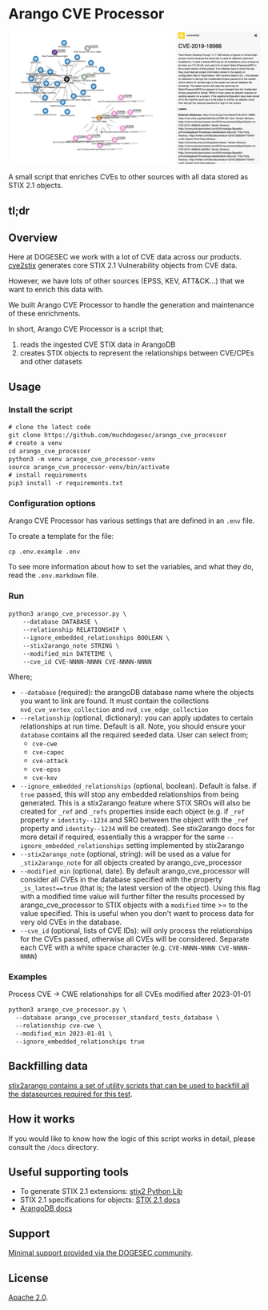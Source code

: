 # Arango CVE Processor

![](docs/arango_cve_processor.png)

A small script that enriches CVEs to other sources with all data stored as STIX 2.1 objects.

## tl;dr



## Overview

Here at DOGESEC we work with a lot of CVE data across our products. [cve2stix](https://github.com/muchdogesec/cve2stix) generates core STIX 2.1 Vulnerability objects from CVE data.

However, we have lots of other sources (EPSS, KEV, ATT&CK...) that we want to enrich this data with.

We built Arango CVE Processor to handle the generation and maintenance of these enrichments.

In short, Arango CVE Processor is a script that;

1. reads the ingested CVE STIX data in ArangoDB
2. creates STIX objects to represent the relationships between CVE/CPEs and other datasets

## Usage

### Install the script

```shell
# clone the latest code
git clone https://github.com/muchdogesec/arango_cve_processor
# create a venv
cd arango_cve_processor
python3 -m venv arango_cve_processor-venv
source arango_cve_processor-venv/bin/activate
# install requirements
pip3 install -r requirements.txt
````

### Configuration options

Arango CVE Processor has various settings that are defined in an `.env` file.

To create a template for the file:

```shell
cp .env.example .env
```

To see more information about how to set the variables, and what they do, read the `.env.markdown` file.

### Run

```shell
python3 arango_cve_processor.py \
    --database DATABASE \
    --relationship RELATIONSHIP \
    --ignore_embedded_relationships BOOLEAN \
    --stix2arango_note STRING \
    --modified_min DATETIME \
    --cve_id CVE-NNNN-NNNN CVE-NNNN-NNNN
```

Where;

* `--database` (required): the arangoDB database name where the objects you want to link are found. It must contain the collections `nvd_cve_vertex_collection` and `nvd_cve_edge_collection`
* `--relationship` (optional, dictionary): you can apply updates to certain relationships at run time. Default is all. Note, you should ensure your `database` contains all the required seeded data. User can select from;
  * `cve-cwe`
  * `cve-capec`
  * `cve-attack`
  * `cve-epss`
  * `cve-kev`
* `--ignore_embedded_relationships` (optional, boolean). Default is false. if `true` passed, this will stop any embedded relationships from being generated. This is a stix2arango feature where STIX SROs will also be created for `_ref` and `_refs` properties inside each object (e.g. if `_ref` property = `identity--1234` and SRO between the object with the `_ref` property and `identity--1234` will be created). See stix2arango docs for more detail if required, essentially this a wrapper for the same `--ignore_embedded_relationships` setting implemented by stix2arango
* `--stix2arango_note` (optional, string): will be used as a value for `_stix2arango_note` for all objects created by arango_cve_processor
* `--modified_min` (optional, date). By default arango_cve_processor will consider all CVEs in the database specified with the property `_is_latest==true` (that is; the latest version of the object). Using this flag with a modified time value will further filter the results processed by arango_cve_processor to STIX objects with a `modified` time >= to the value specified. This is useful when you don't want to process data for very old CVEs in the database.
* `--cve_id` (optional, lists of CVE IDs): will only process the relationships for the CVEs passed, otherwise all CVEs will be considered. Separate each CVE with a white space character (e.g. `CVE-NNNN-NNNN CVE-NNNN-NNNN`)

### Examples

Process CVE -> CWE relationships for all CVEs modified after 2023-01-01

```shell
python3 arango_cve_processor.py \
  --database arango_cve_processor_standard_tests_database \
  --relationship cve-cwe \
  --modified_min 2023-01-01 \
  --ignore_embedded_relationships true
```

## Backfilling data

[stix2arango contains a set of utility scripts that can be used to backfill all the datasources required for this test](https://github.com/muchdogesec/stix2arango/tree/main/utilities).

## How it works

If you would like to know how the logic of this script works in detail, please consult the `/docs` directory.

## Useful supporting tools

* To generate STIX 2.1 extensions: [stix2 Python Lib](https://stix2.readthedocs.io/en/latest/)
* STIX 2.1 specifications for objects: [STIX 2.1 docs](https://docs.oasis-open.org/cti/stix/v2.1/stix-v2.1.html)
* [ArangoDB docs](https://www.arangodb.com/docs/stable/)

## Support

[Minimal support provided via the DOGESEC community](https://community.dogesec.com/).

## License

[Apache 2.0](/LICENSE).